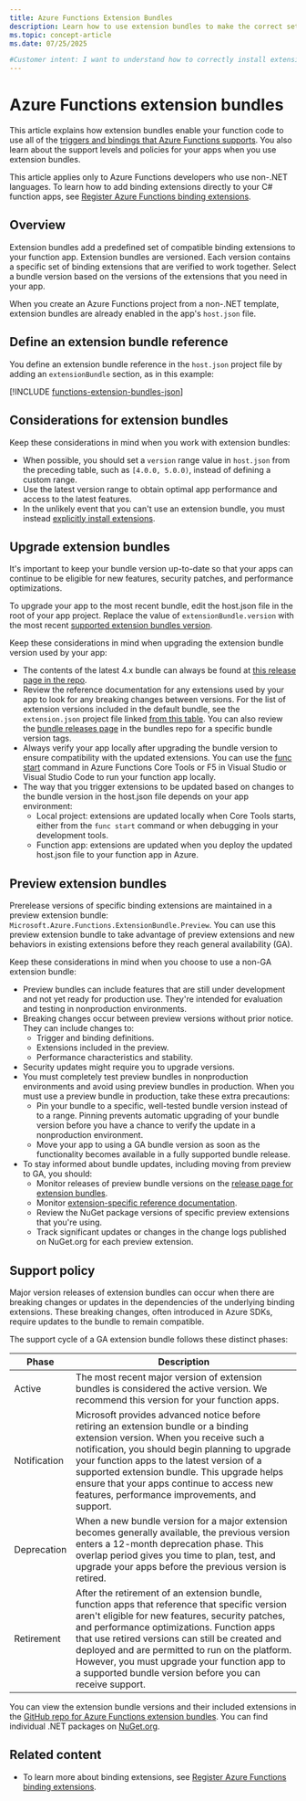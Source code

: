 ```yaml
---
title: Azure Functions Extension Bundles
description: Learn how to use extension bundles to make the correct set of Azure Functions trigger and binding extensions available in your non-.NET function code.
ms.topic: concept-article
ms.date: 07/25/2025

#Customer intent: I want to understand how to correctly install extension bundles so that the functionality implemented in the extensions is available to my functions in my preferred development language.
---
```


# Azure Functions extension bundles

This article explains how extension bundles enable your function code to use all of the [triggers and bindings that Azure Functions supports](./functions-triggers-bindings.md). You also learn about the support levels and policies for your apps when you use extension bundles.  

This article applies only to Azure Functions developers who use non-.NET languages. To learn how to add binding extensions directly to your C# function apps, see [Register Azure Functions binding extensions](functions-bindings-register.md).

## Overview

Extension bundles add a predefined set of compatible binding extensions to your function app. Extension bundles are versioned. Each version contains a specific set of binding extensions that are verified to work together. Select a bundle version based on the versions of the extensions that you need in your app.

When you create an Azure Functions project from a non-.NET template, extension bundles are already enabled in the app's `host.json` file.

## Define an extension bundle reference

You define an extension bundle reference in the `host.json` project file by adding an `extensionBundle` section, as in this example:

[!INCLUDE [functions-extension-bundles-json](../../includes/functions-extension-bundles-json.md)]

<!---## Supported extension bundles

This table lists all `Microsoft.Azure.Functions.ExtensionBundle` bundle versions and the current [support state](#support-policy):

| Bundle version | Version in host.json | Support state | End-of-support date |
| --- | --- | --- | --- |
| [4.x](https://github.com/Azure/azure-functions-extension-bundles/blob/main/src/Microsoft.Azure.Functions.ExtensionBundle/extensions.json) | `[4.0.0, 5.0.0)` | Active | Not yet determined  |
| [3.x](https://github.com/Azure/azure-functions-extension-bundles/blob/main-v3/src/Microsoft.Azure.Functions.ExtensionBundle/extensions.json) | `[3.3.0, 4.0.0)` | Deprecated | May 30, 2026 |
| [2.x](https://github.com/Azure/azure-functions-extension-bundles/blob/main-v2/src/Microsoft.Azure.Functions.ExtensionBundle/extensions.json) | `[2.*, 3.0.0)` | Deprecated | May 30, 2026 |
| [1.x](https://github.com/Azure/azure-functions-extension-bundles/blob/v1.x/src/Microsoft.Azure.Functions.ExtensionBundle/extensions.json) | `[1.*, 2.0.0)` | Deprecated | May 30, 2026 |

The default extension bundles are defined via version ranges. To see the `extensions.json` definition file that generates the current bundle version for a major extension, select the link in the table.-->

## Considerations for extension bundles

Keep these considerations in mind when you work with extension bundles:

- When possible, you should set a `version` range value in `host.json` from the preceding table, such as `[4.0.0, 5.0.0)`, instead of defining a custom range.
- Use the latest version range to obtain optimal app performance and access to the latest features.
- In the unlikely event that you can't use an extension bundle, you must instead [explicitly install extensions](./functions-bindings-register.md#explicitly-install-extensions).

## Upgrade extension bundles

It's important to keep your bundle version up-to-date so that your apps can continue to be eligible for new features, security patches, and performance optimizations. 

To upgrade your app to the most recent bundle, edit the host.json file in the root of your app project. Replace the value of `extensionBundle.version` with the most recent [supported extension bundles version](#supported-extension-bundles).

Keep these considerations in mind when upgrading the extension bundle version used by your app:

+ The contents of the latest 4.x bundle can always be found at [this release page in the repo](https://github.com/Azure/azure-functions-extension-bundles/releases/latest).
+ Review the reference documentation for any extensions used by your app to look for any breaking changes between versions. For the list of extension versions included in the default bundle, see the `extension.json` project file linked [from this table](#supported-extension-bundles). You can also review the [bundle releases page](https://github.com/Azure/azure-functions-extension-bundles/releases) in the bundles repo for a specific bundle version tags.
+ Always verify your app locally after upgrading the bundle version to ensure compatibility with the updated extensions. You can use the [func start](functions-core-tools-reference.md#func-start) command in Azure Functions Core Tools or F5 in Visual Studio or Visual Studio Code to run your function app locally.
+ The way that you trigger extensions to be updated based on changes to the bundle version in the host.json file depends on your app environment:
  + Local project: extensions are updated locally when Core Tools starts, either from the `func start` command or when debugging in your development tools.
  + Function app: extensions are updated when you deploy the updated host.json file to your function app in Azure.

## Preview extension bundles

Prerelease versions of specific binding extensions are maintained in a preview extension bundle: `Microsoft.Azure.Functions.ExtensionBundle.Preview`. You can use this preview extension bundle to take advantage of preview extensions and new behaviors in existing extensions before they reach general availability (GA).

Keep these considerations in mind when you choose to use a non-GA extension bundle:

- Preview bundles can include features that are still under development and not yet ready for production use. They're intended for evaluation and testing in nonproduction environments.
- Breaking changes occur between preview versions without prior notice. They can include changes to:
  - Trigger and binding definitions.
  - Extensions included in the preview.
  - Performance characteristics and stability.
- Security updates might require you to upgrade versions.
- You must completely test preview bundles in nonproduction environments and avoid using preview bundles in production. When you must use a preview bundle in production, take these extra precautions:
  - Pin your bundle to a specific, well-tested bundle version instead of to a range. Pinning prevents automatic upgrading of your bundle version before you have a chance to verify the update in a nonproduction environment.
  - Move your app to using a GA bundle version as soon as the functionality becomes available in a fully supported bundle release.
- To stay informed about bundle updates, including moving from preview to GA, you should:
  - Monitor releases of preview bundle versions on the [release page for extension bundles](https://github.com/Azure/azure-functions-extension-bundles/releases).
  - Monitor [extension-specific reference documentation](./functions-triggers-bindings.md).
  - Review the NuGet package versions of specific preview extensions that you're using.
  - Track significant updates or changes in the change logs published on NuGet.org for each preview extension.

## Support policy

Major version releases of extension bundles can occur when there are breaking changes or updates in the dependencies of the underlying binding extensions. These breaking changes, often introduced in Azure SDKs, require updates to the bundle to remain compatible.

The support cycle of a GA extension bundle follows these distinct phases:

| Phase | Description |
| ----- | ----- |  
| Active | The most recent major version of extension bundles is considered the active version. We recommend this version for your function apps. |
| Notification| Microsoft provides advanced notice before retiring an extension bundle or a binding extension version. When you receive such a notification, you should begin planning to upgrade your function apps to the latest version of a supported extension bundle. This upgrade helps ensure that your apps continue to access new features, performance improvements, and support. |
| Deprecation | When a new bundle version for a major extension becomes generally available, the previous version enters a 12-month deprecation phase. This overlap period gives you time to plan, test, and upgrade your apps before the previous version is retired. |
| Retirement | After the retirement of an extension bundle, function apps that reference that specific version aren't eligible for new features, security patches, and performance optimizations. Function apps that use retired versions can still be created and deployed and are permitted to run on the platform. However, you must upgrade your function app to a supported bundle version before you can receive support.|

You can view the extension bundle versions and their included extensions in the [GitHub repo for Azure Functions extension bundles](https://github.com/Azure/azure-functions-extension-bundles/releases). You can find individual .NET packages on [NuGet.org](https://nuget.org).

## Related content

- To learn more about binding extensions, see [Register Azure Functions binding extensions](functions-bindings-register.md).
